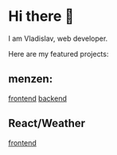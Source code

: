 # Hi there 👋

I am Vladislav, web developer.

Here are my featured projects:

## menzen:

[frontend](https://github.com/MedievalRain/menzen-frontend)
[backend](https://github.com/MedievalRain/menzen-backend)

## React/Weather

[frontend](https://github.com/MedievalRain/React-Weather])
